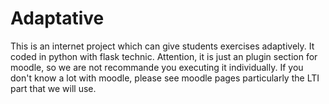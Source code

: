 # Adaptative
This is an internet project which can give students exercises adaptively. It coded in python with flask technic. Attention, it is just an plugin section for moodle, so we are not recommande you executing it individually.
If you don't know a lot with moodle, please see moodle pages particularly the LTI part that we will use.
